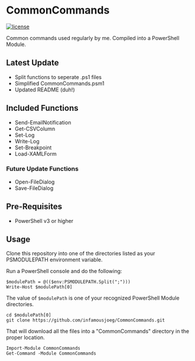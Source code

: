 # CommonCommands

[![license](https://img.shields.io/github/license/mashape/apistatus.svg)](https://opensource.org/licenses/mit-license.php)

Common commands used regularly by me.  Compiled into a PowerShell Module.

## Latest Update

* Split functions to seperate .ps1 files
* Simplified CommonCommands.psm1
* Updated README (duh!)

## Included Functions

* Send-EmailNotification
* Get-CSVColumn
* Set-Log
* Write-Log
* Set-Breakpoint
* Load-XAMLForm

### Future Update Functions

* Open-FileDialog
* Save-FileDialog

## Pre-Requisites

* PowerShell v3 or higher

## Usage

Clone this repository into one of the directories listed as your PSMODULEPATH environment variable.

Run a PowerShell console and do the following:

```
$modulePath = @(($env:PSMODULEPATH.Split(";")))
Write-Host $modulePath[0]
```

The value of `$modulePath` is one of your recognized PowerShell Module directories.

```
cd $modulePath[0]
git clone https://github.com/infamousjoeg/CommonCommands.git
```

That will download all the files into a "CommonCommands" directory in the proper location.

```
Import-Module CommonCommands
Get-Command -Module CommonCommands
```